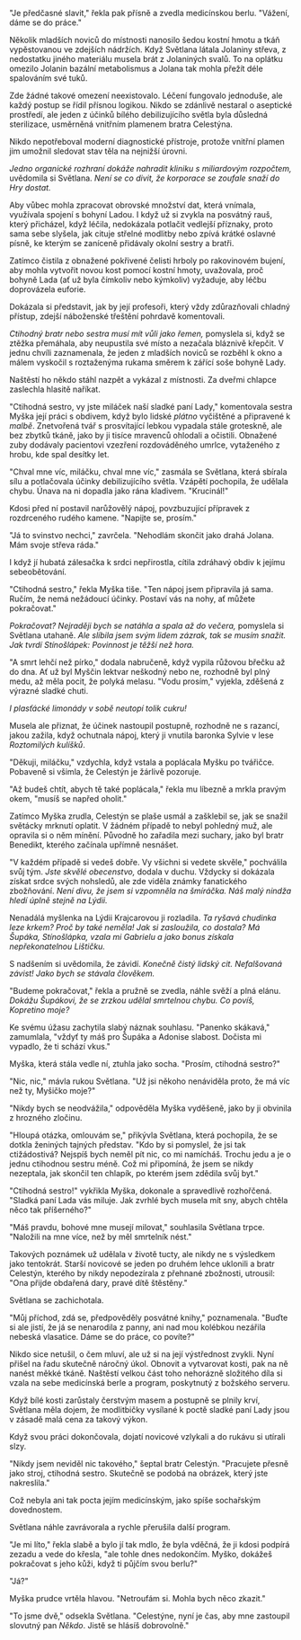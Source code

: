 "Je předčasné slavit," řekla pak přísně a zvedla medicínskou berlu. "Vážení, dáme se do práce."

Několik mladších noviců do místnosti nanosilo šedou kostní hmotu a tkáň vypěstovanou ve zdejších nádržích. Když Světlana látala Jolaniny střeva, z nedostatku jiného materiálu musela brát z Jolaniných svalů. To na oplátku omezilo Jolanin bazální metabolismus a Jolana tak mohla přežít déle spalováním své tuků.

Zde žádné takové omezení neexistovalo. Léčení fungovalo jednoduše, ale každý postup se řídil přísnou logikou. Nikdo se zdánlivě nestaral o aseptické prostředí, ale jeden z účinků bílého debilizujícího světla byla důsledná sterilizace, usměrněná vnitřním plamenem bratra Celestýna.

Nikdo nepotřeboval moderní diagnostické přístroje, protože vnitřní plamen jim umožnil sledovat stav těla na nejnižší úrovni.

*Jedno organické rozhraní dokáže nahradit kliniku s miliardovým rozpočtem,* uvědomila si Světlana. *Není se co divit, že korporace se zoufale snaží do Hry dostat.*

Aby vůbec mohla zpracovat obrovské množství dat, která vnímala, využívala spojení s bohyní Ladou. I když už si zvykla na posvátný rauš, který přicházel, když léčila, nedokázala potlačit vedlejší příznaky, proto sama sebe slyšela, jak cituje střelné modlitby nebo zpívá krátké oslavné písně, ke kterým se zaníceně přidávaly okolní sestry a bratři.

Zatímco čistila z obnažené pokřivené čelisti hrboly po rakovinovém bujení, aby mohla vytvořit novou kost pomocí kostní hmoty, uvažovala, proč bohyně Lada (ať už byla čímkoliv nebo kýmkoliv) vyžaduje, aby léčbu doprovázela euforie.

Dokázala si představit, jak by její profesoři, který vždy zdůrazňovali chladný přístup, zdejší náboženské třeštění pohrdavě komentovali.

*Ctihodný bratr nebo sestra musí mít vůli jako řemen,* pomyslela si, když se ztěžka přemáhala, aby neupustila své místo a nezačala bláznivě křepčit. V jednu chvíli zaznamenala, že jeden z mladších noviců se rozběhl k okno a málem vyskočil s roztaženýma rukama směrem k zářící soše bohyně Lady.

Naštěstí ho někdo stáhl nazpět a vykázal z místnosti. Za dveřmi chlapce zaslechla hlasitě naříkat.

"Ctihodná sestro, vy jste miláček naší sladké paní Lady," komentovala sestra Myška její práci s obdivem, když bylo lidské *plátno* vyčištěné a připravené k *malbě*. Znetvořená tvář s prosvítající lebkou vypadala stále groteskně, ale bez zbytků tkáně, jako by ji tisíce mravenců ohlodali a očistili. Obnažené zuby dodávaly pacientovi vzezření rozdováděného umrlce, vytaženého z hrobu, kde spal desítky let.

"Chval mne víc, miláčku, chval mne víc," zasmála se Světlana, která sbírala sílu a potlačovala účinky debilizujícího světla. Vzápětí pochopila, že udělala chybu. Únava na ni dopadla jako rána kladivem. "Krucinál!"

Kdosi před ní postavil narůžovělý nápoj, povzbuzující přípravek z rozdrceného rudého kamene. "Napijte se, prosím."

"Já to svinstvo nechci," zavrčela. "Nehodlám skončit jako drahá Jolana. Mám svoje střeva ráda."

I když jí hubatá zálesačka k srdci nepřirostla, cítila zdráhavý obdiv k jejímu sebeobětování.

"Ctihodná sestro," řekla Myška tiše. "Ten nápoj jsem připravila já sama. Ručím, že nemá nežádoucí účinky. Postaví vás na nohy, ať můžete pokračovat."

*Pokračovat? Nejraději bych se natáhla a spala až do večera,* pomyslela si Světlana utahaně. *Ale slíbila jsem svým lidem zázrak, tak se musím snažit. Jak tvrdí Stínošlápek: Povinnost je těžší než hora.*

"A smrt lehčí než pírko," dodala nabručeně, když vypila růžovou břečku až do dna. Ať už byl Myščin lektvar neškodný nebo ne, rozhodně byl plný medu, až měla pocit, že polyká melasu. "Vodu prosím," vyjekla, zděšená z výrazné sladké chuti.

*I plasťácké limonády v sobě neutopí tolik cukru!*

Musela ale přiznat, že účinek nastoupil postupně, rozhodně ne s razancí, jakou zažila, když ochutnala nápoj, který ji vnutila baronka Sylvie v lese *Roztomilých kulíšků*.

"Děkuji, miláčku," vzdychla, když vstala a poplácala Myšku po tvářičce. Pobaveně si všimla, že Celestýn je žárlivě pozoruje.

"Až budeš chtít, abych tě také poplácala," řekla mu líbezně a mrkla pravým okem, "musíš se napřed oholit."

Zatímco Myška zrudla, Celestýn se plaše usmál a zašklebil se, jak se snažil světácky mrknutí oplatit. V žádném případě to nebyl pohledný muž, ale opravila si o něm mínění. Původně ho zařadila mezi suchary, jako byl bratr Benedikt, kterého začínala upřímně nesnášet.

"V každém případě si vedeš dobře. Vy všichni si vedete skvěle," pochválila svůj tým. *Jste skvělé obecenstvo,* dodala v duchu. Vždycky si dokázala získat srdce svých nohsledů, ale zde viděla známky fanatického zbožňování. *Není divu, že jsem si vzpomněla na šmíráčka. Náš malý nindža hledí úplně stejně na Lýdii.*

Nenadálá myšlenka na Lýdii Krajcarovou ji rozladila. *Ta ryšavá chudinka leze krkem? Proč by také neměla! Jak si zasloužila, co dostala? Má Šupáka, Stínošlápka, vzala mi Gabrielu a jako bonus získala nepřekonatelnou Lištičku.*

S nadšením si uvědomila, že závidí. *Konečně čistý lidský cit. Nefalšovaná závist! Jako bych se stávala člověkem.*

"Budeme pokračovat," řekla a pružně se zvedla, náhle svěží a plná elánu. *Dokážu Šupákovi, že se zrzkou udělal smrtelnou chybu. Co povíš, Kopretino moje?*

Ke svému úžasu zachytila slabý náznak souhlasu. "Panenko skákavá," zamumlala, "vždyť ty máš pro Šupáka a Adonise slabost. Dočista mi vypadlo, že ti schází vkus."

Myška, která stála vedle ní, ztuhla jako socha. "Prosím, ctihodná sestro?"

"Nic, nic," mávla rukou Světlana. "Už jsi někoho nenáviděla proto, že má víc než ty, Myšičko moje?"

"Nikdy bych se neodvážila," odpověděla Myška vyděšeně, jako by ji obvinila z hrozného zločinu.

"Hloupá otázka, omlouvám se," přikývla Světlana, která pochopila, že se dotkla ženiných tajných představ. "Kdo by si pomyslel, že jsi tak ctižádostivá? Nejspíš bych neměl pít nic, co mi namícháš. Trochu jedu a je o jednu ctihodnou sestru méně. Což mi připomíná, že jsem se nikdy nezeptala, jak skončil ten chlapík, po kterém jsem zdědila svůj byt."

"Ctihodná sestro!" vykřikla Myška, dokonale a spravedlivě rozhořčená. "Sladká paní Lada vás miluje. Jak zvrhlé bych musela mít sny, abych chtěla něco tak příšerného?"

"Máš pravdu, bohové mne musejí milovat," souhlasila Světlana trpce. "Naložili na mne více, než by měl smrtelník nést."

Takových poznámek už udělala v životě tucty, ale nikdy ne s výsledkem jako tentokrát. Starší novicové se jeden po druhém lehce uklonili a bratr Celestýn, kterého by nikdy nepodezírala z přehnané zbožnosti, utrousil: "Ona přijde obdařená dary, pravé dítě štěstěny."

Světlana se zachichotala.

"Můj příchod, zdá se, předpověděly posvátné knihy," poznamenala. "Buďte si ale jistí, že já se nenarodila z panny, ani nad mou kolébkou nezářila nebeská vlasatice. Dáme se do práce, co povíte?"

Nikdo sice netušil, o čem mluví, ale už si na její výstřednost zvykli. Nyní přišel na řadu skutečně náročný úkol. Obnovit a vytvarovat kosti, pak na ně nanést měkké tkáně. Naštěstí velkou část toho nehorázně složitého díla si vzala na sebe medicínská berle a program, poskytnutý z božského serveru.

Když bílé kosti zarůstaly čerstvým masem a postupně se plnily krví, Světlana měla dojem, že modlitbičky vysílané k poctě sladké paní Lady jsou v zásadě malá cena za takový výkon.

Když svou práci dokončovala, dojatí novicové vzlykali a do rukávu si utírali slzy.

"Nikdy jsem neviděl nic takového," šeptal bratr Celestýn. "Pracujete přesně jako stroj, ctihodná sestro. Skutečně se podobá na obrázek, který jste nakreslila."

Což nebyla ani tak pocta jejím medicínským, jako spíše sochařským dovednostem.

Světlana náhle zavrávorala a rychle přerušila další program.

"Je mi líto," řekla slabě a bylo jí tak mdlo, že byla vděčná, že ji kdosi podpírá zezadu a vede do křesla, "ale tohle dnes nedokončím. Myško, dokážeš pokračovat s jeho kůži, když ti půjčím svou berlu?"

"Já?"

Myška prudce vrtěla hlavou. "Netroufám si. Mohla bych něco zkazit."

"To jsme dvě," odsekla Světlana. "Celestýne, nyní je čas, aby mne zastoupil slovutný pan *Někdo*. Jistě se hlásíš dobrovolně." 
